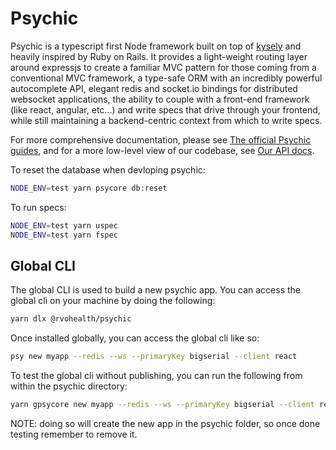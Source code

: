 # Psychic

Psychic is a typescript first Node framework built on top of [kysely](NEED_LINK) and heavily inspired by Ruby on Rails. It provides a light-weight routing layer around expressjs to create a familiar MVC pattern for those coming from a conventional MVC framework, a type-safe ORM with an incredibly powerful autocomplete API, elegant redis and socket.io bindings for distributed websocket applications, the ability to couple with a front-end framework (like react, angular, etc...) and write specs that drive through your frontend, while still maintaining a backend-centric context from which to write specs.

For more comprehensive documentation, please see [The official Psychic guides](NEED_LINK), and for a more low-level view of our codebase, see [Our API docs](NEED_LINK).

To reset the database when devloping psychic:

```bash
NODE_ENV=test yarn psycore db:reset
```

To run specs:

```bash
NODE_ENV=test yarn uspec
NODE_ENV=test yarn fspec
```

## Global CLI

The global CLI is used to build a new psychic app. You can access the global cli on your machine by doing the following:

```bash
yarn dlx @rvohealth/psychic
```

Once installed globally, you can access the global cli like so:

```bash
psy new myapp --redis --ws --primaryKey bigserial --client react
```

To test the global cli without publishing, you can run the following from within the psychic directory:

```bash
yarn gpsycore new myapp --redis --ws --primaryKey bigserial --client react
```

NOTE: doing so will create the new app in the psychic folder, so once done testing remember to remove it.
